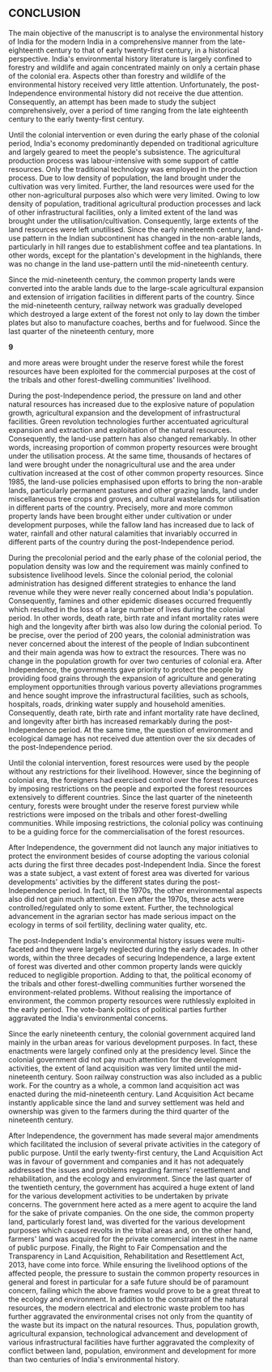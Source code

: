 ## **CONCLUSION**

The main objective of the manuscript is to analyse the environmental history of India for the modern India in a comprehensive manner from the late-eighteenth century to that of early twenty-first century, in a historical perspective. India's environmental history literature is largely confined to forestry and wildlife and again concentrated mainly on only a certain phase of the colonial era. Aspects other than forestry and wildlife of the environmental history received very little attention. Unfortunately, the post-Independence environmental history did not receive the due attention. Consequently, an attempt has been made to study the subject comprehensively, over a period of time ranging from the late eighteenth century to the early twenty-first century.

Until the colonial intervention or even during the early phase of the colonial period, India's economy predominantly depended on traditional agriculture and largely geared to meet the people's subsistence. The agricultural production process was labour-intensive with some support of cattle resources. Only the traditional technology was employed in the production process. Due to low density of population, the land brought under the cultivation was very limited. Further, the land resources were used for the other non-agricultural purposes also which were very limited. Owing to low density of population, traditional agricultural production processes and lack of other infrastructural facilities, only a limited extent of the land was brought under the utilisation/cultivation. Consequently, large extents of the land resources were left unutilised. Since the early nineteenth century, land-use pattern in the Indian subcontinent has changed in the non-arable lands, particularly in hill ranges due to establishment coffee and tea plantations. In other words, except for the plantation's development in the highlands, there was no change in the land use-pattern until the mid-nineteenth century.

Since the mid-nineteenth century, the common property lands were converted into the arable lands due to the large-scale agricultural expansion and extension of irrigation facilities in different parts of the country. Since the mid-nineteenth century, railway network was gradually developed which destroyed a large extent of the forest not only to lay down the timber plates but also to manufacture coaches, berths and for fuelwood. Since the last quarter of the nineteenth century, more

**9**

and more areas were brought under the reserve forest while the forest resources have been exploited for the commercial purposes at the cost of the tribals and other forest-dwelling communities' livelihood.

During the post-Independence period, the pressure on land and other natural resources has increased due to the explosive nature of population growth, agricultural expansion and the development of infrastructural facilities. Green revolution technologies further accentuated agricultural expansion and extraction and exploitation of the natural resources. Consequently, the land-use pattern has also changed remarkably. In other words, increasing proportion of common property resources were brought under the utilisation process. At the same time, thousands of hectares of land were brought under the nonagricultural use and the area under cultivation increased at the cost of other common property resources. Since 1985, the land-use policies emphasised upon efforts to bring the non-arable lands, particularly permanent pastures and other grazing lands, land under miscellaneous tree crops and groves, and cultural wastelands for utilisation in different parts of the country. Precisely, more and more common property lands have been brought either under cultivation or under development purposes, while the fallow land has increased due to lack of water, rainfall and other natural calamities that invariably occurred in different parts of the country during the post-Independence period.

During the precolonial period and the early phase of the colonial period, the population density was low and the requirement was mainly confined to subsistence livelihood levels. Since the colonial period, the colonial administration has designed different strategies to enhance the land revenue while they were never really concerned about India's population. Consequently, famines and other epidemic diseases occurred frequently which resulted in the loss of a large number of lives during the colonial period. In other words, death rate, birth rate and infant mortality rates were high and the longevity after birth was also low during the colonial period. To be precise, over the period of 200 years, the colonial administration was never concerned about the interest of the people of Indian subcontinent and their main agenda was how to extract the resources. There was no change in the population growth for over two centuries of colonial era. After Independence, the governments gave priority to protect the people by providing food grains through the expansion of agriculture and generating employment opportunities through various poverty alleviations programmes and hence sought improve the infrastructural facilities, such as schools, hospitals, roads, drinking water supply and household amenities. Consequently, death rate, birth rate and infant mortality rate have declined, and longevity after birth has increased remarkably during the post-Independence period. At the same time, the question of environment and ecological damage has not received due attention over the six decades of the post-Independence period.

Until the colonial intervention, forest resources were used by the people without any restrictions for their livelihood. However, since the beginning of colonial era, the foreigners had exercised control over the forest resources by imposing restrictions on the people and exported the forest resources extensively to different countries. Since the last quarter of the nineteenth century, forests were brought under the reserve forest purview while restrictions were imposed on the tribals and other forest-dwelling communities. While imposing restrictions, the colonial policy was continuing to be a guiding force for the commercialisation of the forest resources.

After Independence, the government did not launch any major initiatives to protect the environment besides of course adopting the various colonial acts during the first three decades post-Independent India. Since the forest was a state subject, a vast extent of forest area was diverted for various developments' activities by the different states during the post-Independence period. In fact, till the 1970s, the other environmental aspects also did not gain much attention. Even after the 1970s, these acts were controlled/regulated only to some extent. Further, the technological advancement in the agrarian sector has made serious impact on the ecology in terms of soil fertility, declining water quality, etc.

The post-Independent India's environmental history issues were multi-faceted and they were largely neglected during the early decades. In other words, within the three decades of securing Independence, a large extent of forest was diverted and other common property lands were quickly reduced to negligible proportion. Adding to that, the political economy of the tribals and other forest-dwelling communities further worsened the environment-related problems. Without realising the importance of environment, the common property resources were ruthlessly exploited in the early period. The vote-bank politics of political parties further aggravated the India's environmental concerns.

Since the early nineteenth century, the colonial government acquired land mainly in the urban areas for various development purposes. In fact, these enactments were largely confined only at the presidency level. Since the colonial government did not pay much attention for the development activities, the extent of land acquisition was very limited until the mid-nineteenth century. Soon railway construction was also included as a public work. For the country as a whole, a common land acquisition act was enacted during the mid-nineteenth century. Land Acquisition Act became instantly applicable since the land and survey settlement was held and ownership was given to the farmers during the third quarter of the nineteenth century.

After Independence, the government has made several major amendments which facilitated the inclusion of several private activities in the category of public purpose. Until the early twenty-first century, the Land Acquisition Act was in favour of government and companies and it has not adequately addressed the issues and problems regarding farmers' resettlement and rehabilitation, and the ecology and environment. Since the last quarter of the twentieth century, the government has acquired a huge extent of land for the various development activities to be undertaken by private concerns. The government here acted as a mere agent to acquire the land for the sake of private companies. On the one side, the common property land, particularly forest land, was diverted for the various development purposes which caused revolts in the tribal areas and, on the other hand, farmers' land was acquired for the private commercial interest in the name of public purpose. Finally, the Right to Fair Compensation and the Transparency in Land Acquisition, Rehabilitation and Resettlement Act, 2013, have come into force. While ensuring the livelihood options of the affected people, the pressure to sustain the common property resources in general and forest in particular for a safe future should be of paramount concern, failing which the above frames would prove to be a great threat to the ecology and environment. In addition to the constraint of the natural resources, the modern electrical and electronic waste problem too has further aggravated the environmental crises not only from the quantity of the waste but its impact on the natural resources. Thus, population growth, agricultural expansion, technological advancement and development of various infrastructural facilities have further aggravated the complexity of conflict between land, population, environment and development for more than two centuries of India's environmental history.